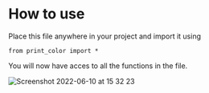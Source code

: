 # How to use
Place this file anywhere in your project and import it using
```
from print_color import *
```
You will now have acces to all the functions in the file.

![Screenshot 2022-06-10 at 15 32 23](https://user-images.githubusercontent.com/91684310/173076702-8ec48b4f-aebf-4f1c-b849-af467891d044.png)
